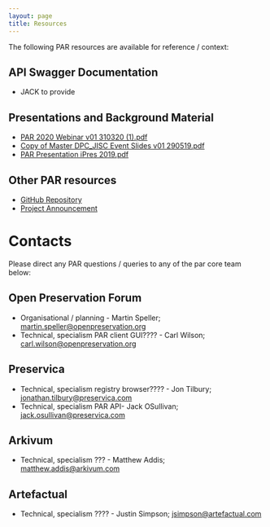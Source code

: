 ```yaml
---
layout: page
title: Resources
---
```


The following PAR resources are available for reference / context:

## API Swagger Documentation
* JACK to provide

## Presentations and Background Material
- [PAR 2020 Webinar v01 310320 (1).pdf]( https://github.com/MartinSpeller/par/blob/master/docs/presentations/PAR%202020%20Webinar%20v01%20310320%20(1).pdf)
- [Copy of Master DPC_JISC Event Slides v01 290519.pdf](https://github.com/MartinSpeller/par/blob/master/docs/presentations/Copy%20of%20Master%20DPC_JISC%20Event%20Slides%20v01%20290519.pdf)
- [PAR Presentation iPres 2019.pdf](https://github.com/MartinSpeller/par/blob/master/docs/presentations/PAR%20Presentation%20iPres%202018.pdf)

## Other PAR resources
- [GitHub Repository](https://github.com/openpreserve/par)
- [Project Announcement](http://openpreservation.org/news/arkivum-artefactual-the-open-preservation-foundation-and-preservica-collaborate-on-new-jisc-initiative-for-sharing-preservation-action-best-practice/)

# Contacts
Please direct any PAR questions / queries to any of the par core team below:

## Open Preservation Forum
* Organisational / planning - Martin Speller; martin.speller@openpreservation.org
* Technical, specialism PAR client GUI???? - Carl Wilson; carl.wilson@openpreservation.org

## Preservica
* Technical, specialism registry browser????  - Jon Tilbury; jonathan.tilbury@preservica.com
* Technical, specialism PAR API- Jack OSullivan; jack.osullivan@preservica.com 

## Arkivum
* Technical, specialism ??? - Matthew Addis; matthew.addis@arkivum.com 

## Artefactual
* Technical, specialism ???? - Justin Simpson; jsimpson@artefactual.com 



